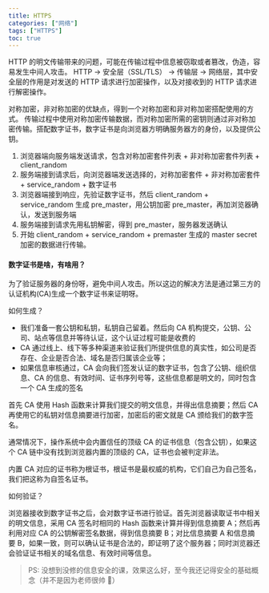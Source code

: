 ```yaml
---
title: HTTPS
categories: ["网络"]
tags: ["HTTPS"]
toc: true
---
```


HTTP 的明文传输带来的问题，可能在传输过程中信息被窃取或者篡改，伪造，容易发生中间人攻击。
HTTP -> 安全层（SSL/TLS） -> 传输层 -> 网络层，其中安全层的作用是对发送的 HTTP 请求进行加密操作，以及对接收到的 HTTP 请求进行解密操作。

对称加密，非对称加密的优缺点，得到一个对称加密和非对称加密搭配使用的方式。
传输过程中使用对称加密传输数据，而对称加密所需的密钥则通过非对称加密传输。搭配数字证书，数字证书是向浏览器方明确服务器方的身份，以及提供公钥。

1. 浏览器端向服务端发送请求，包含对称加密套件列表 + 非对称加密套件列表 + client_random
2. 服务端接到请求后，向浏览器端发送选择的，对称加密套件 + 非对称加密套件 + service_random + 数字证书
3. 浏览器端接到响应，先验证数字证书，然后 client_random + service_random 生成 pre_master，用公钥加密 pre_master，再加浏览器确认，发送到服务端
4. 服务端接到请求先用私钥解密，得到 pre_master，服务器发送确认
5. 开始 client_random + service_random + premaster 生成的 master secret 加密的数据进行传输。

#### 数字证书是啥，有啥用？

为了验证服务器的身份呀，避免中间人攻击。所以这边的解决方法是通过第三方的认证机构(CA)生成一个数字证书来证明呀。

如何生成？

- 我们准备一套公钥和私钥，私钥自己留着。然后向 CA 机构提交，公钥、公司、站点等信息并等待认证，这个认证过程可能是收费的
- CA 通过线上、线下等多种渠道来验证我们所提供信息的真实性，如公司是否存在、企业是否合法、域名是否归属该企业等；
- 如果信息审核通过，CA 会向我们签发认证的数字证书，包含了公钥、组织信息、CA 的信息、有效时间、证书序列号等，这些信息都是明文的，同时包含一个 CA 生成的签名

首先 CA 使用 Hash 函数来计算我们提交的明文信息，并得出信息摘要；然后 CA 再使用它的私钥对信息摘要进行加密，加密后的密文就是 CA 颁给我们的数字签名。

通常情况下，操作系统中会内置信任的顶级 CA 的证书信息（包含公钥），如果这个 CA 链中没有找到浏览器内置的顶级的 CA，证书也会被判定非法。

内置 CA 对应的证书称为根证书，根证书是最权威的机构，它们自己为自己签名，我们把这称为自签名证书。

如何验证？

浏览器接收到数字证书之后，会对数字证书进行验证。首先浏览器读取证书中相关的明文信息，采用 CA 签名时相同的 Hash 函数来计算并得到信息摘要 A；然后再利用对应 CA 的公钥解密签名数据，得到信息摘要 B；对比信息摘要 A 和信息摘要 B，如果一致，则可以确认证书是合法的，即证明了这个服务器；同时浏览器还会验证证书相关的域名信息、有效时间等信息。

> PS: 没想到没修的信息安全的课，效果这么好，至今我还记得安全的基础概念（并不是因为老师很帅 🐶）
